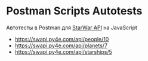 # Postman Scripts Autotests
Автотесты в Postman для [StarWar API](https://swapi.py4e.com "StarWar API") на JavaScript

- https://swapi.py4e.com/api/people/10
- https://swapi.py4e.com/api/planets/7
- https://swapi.py4e.com/api/starships/5
